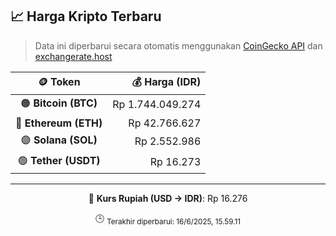 

<!-- HARGA_KRIPTO -->
## 📈 Harga Kripto Terbaru

> Data ini diperbarui secara otomatis menggunakan [CoinGecko API](https://www.coingecko.com/) dan [exchangerate.host](https://exchangerate.host/)

<div align="center">

| 🪙 Token | 💰 Harga (IDR) |
|:------:|---------------:|
| 🟠 **Bitcoin (BTC)**   | Rp 1.744.049.274 |
| 🔵 **Ethereum (ETH)**  | Rp 42.766.627 |
| 🟣 **Solana (SOL)**    | Rp 2.552.986 |
| 🟢 **Tether (USDT)**   | Rp 16.273 |

---

💱 **Kurs Rupiah (USD → IDR)**: Rp 16.276

🕒 <sub>Terakhir diperbarui: 16/6/2025, 15.59.11</sub>

</div>
<!-- /HARGA_KRIPTO -->